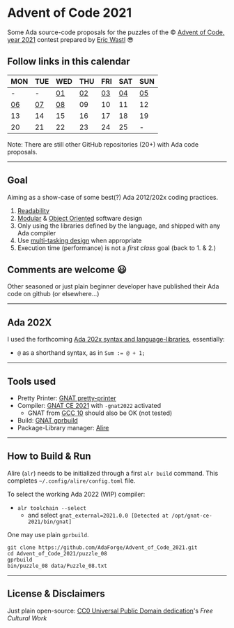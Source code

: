 # Advent of Code 2021

Some Ada source-code proposals for the puzzles of the © [Advent of Code, year 2021](https://adventofcode.com/2021) contest prepared by [Eric Wastl](http://was.tl) 😎

## Follow links in this calendar

|MON|TUE|WED|THU|FRI|SAT|SUN|
|--|--|--|--|--|--|--|
|-|-|[01](./puzzle_01)|[02](./puzzle_02)|[03](./puzzle_03)|[04](./puzzle_04)|[05](./puzzle_05)|
|[06](./puzzle_06)|[07](./puzzle_07)|[08](./puzzle_08)|09|10|11|12|
|13|14|15|16|17|18|19|
|20|21|22|23|24|25|-|

Note: There are still other GitHub repositories (20+) with Ada code proposals.

---

## Goal

Aiming as a show-case of some best(?) Ada 2012/202x coding practices.

1. [Readability](https://www.adaic.org/resources/add_content/docs/95style/html/sec_3/toc.html)
1. [Modular](https://www.adaic.org/resources/add_content/docs/95style/html/sec_4/toc.html) & [Object Oriented](https://www.adaic.org/resources/add_content/docs/95style/html/sec_9/9-1.html) software design
1. Only using the libraries defined by the language, and shipped with any Ada compiler
1. Use [multi-tasking design](https://www.adaic.org/resources/add_content/docs/95style/html/sec_6/) when appropriate
1. Execution time (performance) is not a *first class* goal (back to 1. & 2.)

## Comments are welcome 😃

Other seasoned or just plain beginner developer have published their Ada code on github (or elsewhere...)

---

## Ada 202X

I used the forthcoming [Ada 202x syntax and language-libraries](http://www.ada-auth.org/standards/ada2x.html), essentially:

* `@` as a shorthand syntax, as in `Sum := @ + 1;`

---

## Tools used

* Pretty Printer: [GNAT pretty-printer](https://docs.adahttps://docs.adacore.com/gnat_ugn-docs/html/gnat_ugn/gnat_ugn/gnat_utility_programs.html#the-gnat-pretty-printer-gnatpp)
* Compiler: [GNAT CE 2021](https://www.adacore.com/community) with `-gnat2022` activated
  * GNAT from [GCC 10](https://gcc.gnu.org/onlinedocs/gcc-10.3.0/gnat_ugn/) should also be OK (not tested)
* Build: [GNAT gprbuild](https://docs.adacore.com/gprbuild-docs/html/gprbuild_ug.html)
* Package-Library manager: [Alire](https://blog.adacore.com/first-beta-release-of-alire-the-package-manager-for-ada-spark)

---

## How to Build & Run

Alire (`alr`) needs to be initialized through a first `alr build` command. This completes `~/.config/alire/config.toml` file.

To select the working Ada 2022 (WIP) compiler:

* `alr toolchain --select`
  * and select `gnat_external=2021.0.0 [Detected at /opt/gnat-ce-2021/bin/gnat]`

One may use plain `gprbuild`.

```shell
git clone https://github.com/AdaForge/Advent_of_Code_2021.git
cd Advent_of_Code_2021/puzzle_08
gprbuild
bin/puzzle_08 data/Puzzle_08.txt
```

---

## License & Disclaimers

Just plain open-source: [CC0 Universal Public Domain dedication](https://creativecommons.org/publicdomain/zero/1.0/deed.fr)'s
_Free Cultural Work_
